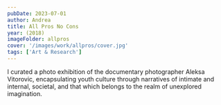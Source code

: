 ```yaml
---
pubDate: 2023-07-01
author: Andrea
title: All Pros No Cons
year: (2018)
imageFolder: allpros
cover: '/images/work/allpros/cover.jpg'
tags: ['Art & Research']
---
```


I curated a photo exhibition of the documentary photographer Aleksa Vitorovic, encapsulating youth culture through narratives of intimate and internal, societal, and that which belongs to the realm of unexplored imagination.